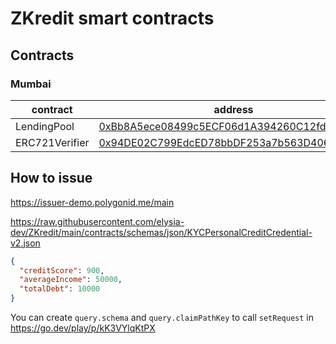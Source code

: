 # ZKredit smart contracts

## Contracts
### Mumbai

| contract       | address                                                                                                                         |
|----------------|---------------------------------------------------------------------------------------------------------------------------------|
| LendingPool    | [0xBb8A5ece08499c5ECF06d1A394260C12fd09FB83](https://mumbai.polygonscan.com/address/0xBb8A5ece08499c5ECF06d1A394260C12fd09FB83) |
| ERC721Verifier | [0x94DE02C799EdcED78bbDF253a7b563D4069A62Fb](https://mumbai.polygonscan.com/address/0x94DE02C799EdcED78bbDF253a7b563D4069A62F)  |                                          |


## How to issue
https://issuer-demo.polygonid.me/main

https://raw.githubusercontent.com/elysia-dev/ZKredit/main/contracts/schemas/json/KYCPersonalCreditCredential-v2.json

```json
{
  "creditScore": 900,
  "averageIncome": 50000,
  "totalDebt": 10000
}
```

You can create `query.schema` and `query.claimPathKey` to call `setRequest` in https://go.dev/play/p/kK3VYlqKtPX